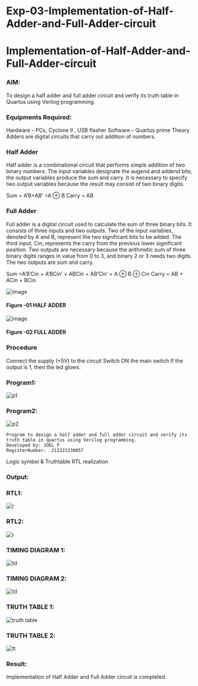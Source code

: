 # Exp-03-Implementation-of-Half-Adder-and-Full-Adder-circuit

# Implementation-of-Half-Adder-and-Full-Adder-circuit
### AIM:
To design a half adder and full adder circuit and verify its truth table in Quartus using Verilog programming.

### Equipments Required:
Hardware – PCs, Cyclone II , USB flasher
Software – Quartus prime
Theory
Adders are digital circuits that carry out addition of numbers.

### Half Adder
Half adder is a combinational circuit that performs simple addition of two binary numbers. The input variables designate the augend and addend bits; the output variables produce the sum and carry. It is necessary to specify two output variables because the result may consist of two binary digits.

Sum = A’B+AB’ =A ⊕ B Carry = AB

### Full Adder
Full adder is a digital circuit used to calculate the sum of three binary bits. It consists of three inputs and two outputs. Two of the input variables, denoted by A and B, represent the two significant bits to be added. The third input, Cin, represents the carry from the previous lower significant position. Two outputs are necessary because the arithmetic sum of three binary digits ranges in value from 0 to 3, and binary 2 or 3 needs two digits. The two outputs are sum and carry.

Sum =A’B’Cin + A’BCin’ + ABCin + AB’Cin’ = A ⊕ B ⊕ Cin Carry = AB + ACin + BCin

 ![image](https://user-images.githubusercontent.com/36288975/163552156-a13e5a56-c638-4110-97d9-8896907c8d25.png)

#### Figure -01 HALF ADDER 


![image](https://user-images.githubusercontent.com/36288975/163552057-b3547877-6d07-45b4-b7e0-bcfebfad9e1d.png)

#### Figure -02 FULL ADDER 

### Procedure

Connect the supply (+5V) to the circuit
Switch ON the main switch
If the output is 1, then the led glows.

### Program1:
![p1](https://github.com/Yamunaasri/Exp-02-Implementation-of-Half-Adder-and-Full-Adder-circuit/blob/main/program.png)
### Program2:
![p2](https://github.com/Yamunaasri/Exp-02-Implementation-of-Half-Adder-and-Full-Adder-circuit/blob/main/pro.png)
```
Program to design a half adder and full adder circuit and verify its truth table in quartus using Verilog programming.
Developed by: JOEL P
RegisterNumber:  212222230057
```
Logic symbol & Truthtable
RTL realization
### Output:
### RTL1:
![r](https://github.com/Yamunaasri/Exp-02-Implementation-of-Half-Adder-and-Full-Adder-circuit/blob/main/RTLimage.png)
### RTL2:
![r](https://github.com/Yamunaasri/Exp-02-Implementation-of-Half-Adder-and-Full-Adder-circuit/blob/main/rtl.png)
### TIMING DIAGRAM 1:
![td](https://github.com/Yamunaasri/Exp-02-Implementation-of-Half-Adder-and-Full-Adder-circuit/blob/main/timingdiagram.png)
### TIMING DIAGRAM 2:
![td](https://github.com/Yamunaasri/Exp-02-Implementation-of-Half-Adder-and-Full-Adder-circuit/blob/main/td.png)
### TRUTH TABLE 1:
![truth table](https://github.com/Yamunaasri/Exp-02-Implementation-of-Half-Adder-and-Full-Adder-circuit/blob/main/Truthtable.png)
### TRUTH TABLE 2:
![tt](https://github.com/Yamunaasri/Exp-02-Implementation-of-Half-Adder-and-Full-Adder-circuit/blob/main/tt.png)
### Result:
Implementation of Half Adder and Full Adder circuit is completed.
